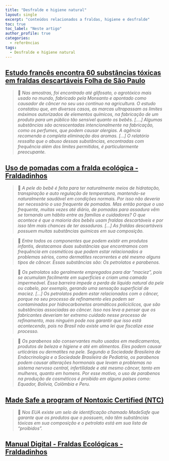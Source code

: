 ```yaml
---
title: "Desfralde e higiene natural"
layout: single
excerpt: "conteúdos relacionados a fraldas, higiene e desfralde"
toc: true
toc_label: "Neste artigo"
author_profile: true
categories:
  - referências
tags:
  - Desfralde e higiene natural
---
```


## [Estudo francês encontra 60 substâncias tóxicas em fraldas descartáveis  Folha de São Paulo](https://www1.folha.uol.com.br/equilibrioesaude/2019/01/estudo-frances-encontra-60-substancias-toxicas-em-fraldas-descartaveis.shtml)

> 💬 *Nas amostras, foi encontrado até glifosato, o agrotóxico mais usado no mundo, fabricado pela Monsanto e apontado como causador de câncer no seu uso contínuo na agricultura. O estudo constatou que, em diversos casos, as marcas ultrapassam os limites máximos autorizados de elementos químicos, na fabricação de um produto para um público tão sensível quanto os bebês. [….] Algumas substâncias são acrescentadas intencionalmente na fabricação, como os perfumes, que podem causar alergias. A agência recomenda a completa eliminação dos aromas. […] O relatório ressalta que o abuso dessas substâncias, encontradas com frequência além dos limites permitidos, é particularmente preocupante.*

## [Uso de pomadas com a fralda ecológica - Fraldadinhos](https://www.fraldadinhos.com.br/pagina/uso-de-pomadas-com-a-fralda-ecologica.html)

>💬 *A pele do bebê é feita para ter naturalmente meios de hidratação, transpiração e auto regulação de temperatura, mantendo-se naturalmente saudável em condições normais. Por isso não deveria ser necessário o uso frequente de pomadas. Mas então porque o uso frequente, muitas vezes até diário, de pomadas para assadura vêm se tornando um hábito entre as famílias e cuidadores? O que acontece é que a maioria dos bebês usam fraldas descartáveis e por isso têm mais chances de ter assaduras. […] As fraldas descartáveis possuem muitas substâncias químicas em sua composição.*

>💬 *Entre todos os componentes que podem existir em produtos infantis, destacamos duas substâncias que encontramos com frequência em cosméticos que podem estar relacionados a problemas sérios, como dermatites recorrentes e até mesmo alguns tipos de câncer. Essas substâncias são: Os petrolatos e parabenos.*

>💬 *Os petrolatos são geralmente empregados para dar "maciez”, pois se acumulam facilmente em superfícies e criam uma camada impermeável. Essa barreira impede a perda de líquido natural da pele ou cabelo, por exemplo, gerando uma sensação superficial de maciez. […] Os petrolatos podem estar relacionados com o câncer, porque no seu processo de refinamento eles podem ser contaminados por hidrocarbonetos aromáticos policíclicos, que são substâncias associadas ao câncer. Isso nos leva a pensar que os fabricantes deveriam ter extremo cuidado nesse processo de refinamento, mas ninguém pode nos garantir que isso está acontecendo, pois no Brasil não existe uma lei que fiscalize esse processo.*

>💬 *Os parabenos são conservantes muito usados em medicamentos, produtos de beleza e higiene e até em alimentos. Eles podem causar urticárias ou dermatites na pele. Segundo a Sociedade Brasileira de Endocrinologia e a Sociedade Brasileira de Pediatria, os parabenos podem causar alterações hormonais que levam a problemas no sistema nervoso central, infertilidade e até mesmo câncer, tanto em mulheres, quanto em homens. Por esse motivo, o uso de parabenos na produção de cosméticos é proibido em alguns países como: Equador, Bolívia, Colômbia e Peru.*

## [Made Safe a program of Nontoxic Certified (NTC)](https://madesafe.org/)

> 💬 *Nos EUA existe um selo de identificação chamado MadeSafe que garante que os produtos que o possuem, não têm substâncias tóxicas em sua composição e o petrolato está em sua lista de “proibidos”.*

## [Manual Digital - Fraldas Ecológicas - Fraldadinhos](https://www.fraldadinhos.com.br/pagina/manual-digital.html)



